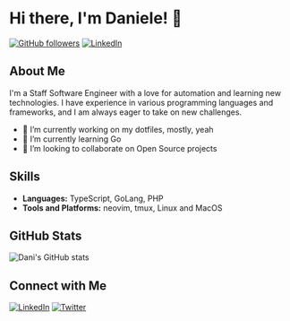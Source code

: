 # Hi there, I'm Daniele! 👋

[![GitHub followers](https://img.shields.io/github/followers/danitrap?label=Follow&style=social)](https://github.com/danitrap)
[![LinkedIn](https://img.shields.io/badge/LinkedIn-Connect-blue)](https://www.linkedin.com/in/danieletrapani)

## About Me
I'm a Staff Software Engineer with a love for automation and learning new technologies. I have experience in various programming languages and frameworks, and I am always eager to take on new challenges.

- 🔭 I’m currently working on my dotfiles, mostly, yeah
- 🌱 I’m currently learning Go
- 👯 I’m looking to collaborate on Open Source projects

## Skills
- **Languages:** TypeScript, GoLang, PHP
- **Tools and Platforms:** neovim, tmux, Linux and MacOS

## GitHub Stats
![Dani's GitHub stats](https://github-readme-stats.vercel.app/api?username=danitrap&show_icons=true&theme=radical)

## Connect with Me
[![LinkedIn](https://img.shields.io/badge/LinkedIn-Connect-blue)](https://www.linkedin.com/in/danieletrapani)
[![Twitter](https://img.shields.io/twitter/follow/danitrap?style=social)](https://twitter.com/danitrap)
